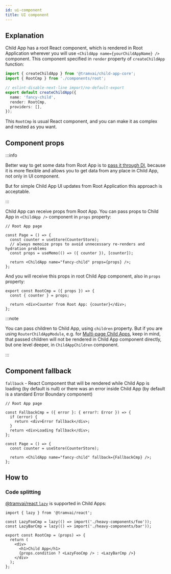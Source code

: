 ```yaml
---
id: ui-component
title: UI component
---
```


## Explanation

Child App has a root React component, which is rendered in Root Application wherever you will use `<ChildApp name={yourChildAppName} />` component. This component specified in `render` property of `createChildApp` function:

```ts
import { createChildApp } from '@tramvai/child-app-core';
import { RootCmp } from './components/root';

// eslint-disable-next-line import/no-default-export
export default createChildApp({
  name: 'fancy-child',
  render: RootCmp,
  providers: [],
});
```

This `RootCmp` is usual React component, and you can make it as complex and nested as you want.

## Component props

:::info

Better way to get some data from Root App is to [pass it through DI](03-features/015-child-app/09-di.md), because it is more flexible and allows you to get data from any place in Child App, not only in UI component.

But for simple Child App UI updates from Root Application this approach is acceptable.

:::

Child App can receive props from Root App. You can pass props to Child App in `<ChildApp />` component in `props` property:

```tsx
// Root App page

const Page = () => {
  const counter = useStore(CounterStore);
  // always memoize props to avoid unnecessary re-renders and hydration problems
  const props = useMemo(() => ({ counter }), [counter]);

  return <ChildApp name="fancy-child" props={props} />;
};
```

And you will receive this props in root Child App component, also in `props` property:

```tsx title="components/root.tsx"
export const RootCmp = ({ props }) => {
  const { counter } = props;

  return <div>Counter from Root App: {counter}</div>;
};
```

:::note

You can pass children to Child App, using `children` property. But if you are using `RouterChildAppModule`, e.g. for [Multi-page Child Apps](03-features/015-child-app/08-routing.md#multi-page-child-apps), keep in mind, that passed children will not be rendered in Child App component directly, but one level deeper, in `ChildAppChildren` component.

:::

## Component fallback

`fallback` - React Component that will be rendered while Child App is loading (by default is null) or there was an error inside Child App (by default is a standard Error Boundary component)

```tsx
// Root App page

const FallbackCmp = ({ error }: { error?: Error }) => {
  if (error) {
    return <div>Error fallback</div>;
  }
  return <div>Loading fallback</div>;
};

const Page = () => {
  const counter = useStore(CounterStore);

  return <ChildApp name="fancy-child" fallback={FallbackCmp} />;
};
```

## How to

### Code splitting

[@tramvai/react `lazy`](references/tramvai/react.md#lazy) is supported in Child Apps:

```tsx title="components/root.tsx"
import { lazy } from '@tramvai/react';

const LazyFooCmp = lazy(() => import('./heavy-components/foo'));
const LazyBarCmp = lazy(() => import('./heavy-components/bar'));

export const RootCmp = (props) => {
  return (
    <div>
      <h1>Child App</h1>
      {props.condition ? <LazyFooCmp /> : <LazyBarCmp />}
    </div>
  );
};
```
